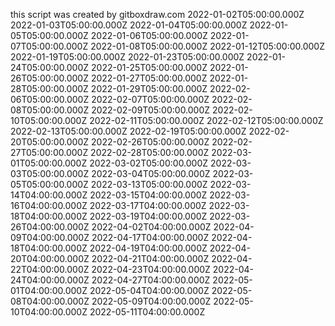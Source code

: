 this script was created by gitboxdraw.com
2022-01-02T05:00:00.000Z
2022-01-03T05:00:00.000Z
2022-01-04T05:00:00.000Z
2022-01-05T05:00:00.000Z
2022-01-06T05:00:00.000Z
2022-01-07T05:00:00.000Z
2022-01-08T05:00:00.000Z
2022-01-12T05:00:00.000Z
2022-01-19T05:00:00.000Z
2022-01-23T05:00:00.000Z
2022-01-24T05:00:00.000Z
2022-01-25T05:00:00.000Z
2022-01-26T05:00:00.000Z
2022-01-27T05:00:00.000Z
2022-01-28T05:00:00.000Z
2022-01-29T05:00:00.000Z
2022-02-06T05:00:00.000Z
2022-02-07T05:00:00.000Z
2022-02-08T05:00:00.000Z
2022-02-09T05:00:00.000Z
2022-02-10T05:00:00.000Z
2022-02-11T05:00:00.000Z
2022-02-12T05:00:00.000Z
2022-02-13T05:00:00.000Z
2022-02-19T05:00:00.000Z
2022-02-20T05:00:00.000Z
2022-02-26T05:00:00.000Z
2022-02-27T05:00:00.000Z
2022-02-28T05:00:00.000Z
2022-03-01T05:00:00.000Z
2022-03-02T05:00:00.000Z
2022-03-03T05:00:00.000Z
2022-03-04T05:00:00.000Z
2022-03-05T05:00:00.000Z
2022-03-13T05:00:00.000Z
2022-03-14T04:00:00.000Z
2022-03-15T04:00:00.000Z
2022-03-16T04:00:00.000Z
2022-03-17T04:00:00.000Z
2022-03-18T04:00:00.000Z
2022-03-19T04:00:00.000Z
2022-03-26T04:00:00.000Z
2022-04-02T04:00:00.000Z
2022-04-09T04:00:00.000Z
2022-04-17T04:00:00.000Z
2022-04-18T04:00:00.000Z
2022-04-19T04:00:00.000Z
2022-04-20T04:00:00.000Z
2022-04-21T04:00:00.000Z
2022-04-22T04:00:00.000Z
2022-04-23T04:00:00.000Z
2022-04-24T04:00:00.000Z
2022-04-27T04:00:00.000Z
2022-05-01T04:00:00.000Z
2022-05-04T04:00:00.000Z
2022-05-08T04:00:00.000Z
2022-05-09T04:00:00.000Z
2022-05-10T04:00:00.000Z
2022-05-11T04:00:00.000Z
